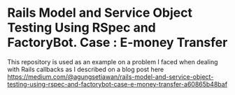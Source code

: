 # Rails Model and Service Object Testing Using RSpec and FactoryBot. Case : E-money Transfer

This repository is used as an example on a problem I faced when dealing with Rails callbacks as I described on a blog post here https://medium.com/@agungsetiawan/rails-model-and-service-object-testing-using-rspec-and-factorybot-case-e-money-transfer-a60865b48baf
